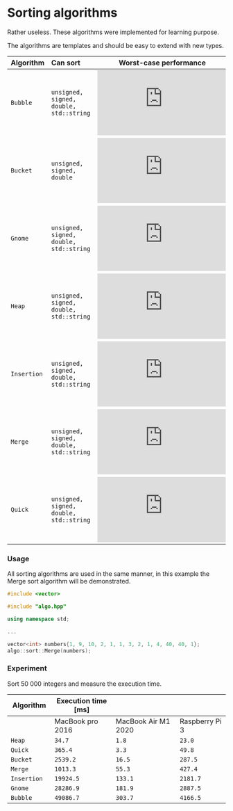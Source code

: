 Sorting algorithms
==============
Rather useless. These algorithms were implemented for learning purpose.

The algorithms are templates and should be easy to extend with new types.

|Algorithm|Can sort| Worst-case performance | Average performance |
|---|:---|:---:|:---:|
|`Bubble     `    |`unsigned, signed, double, std::string`       |![e](https://private.codecogs.com/gif.latex?n%5E2)                                                |![e](https://private.codecogs.com/gif.latex?n%5E2) |
|`Bucket     `    |`unsigned, signed, double`                    |![e](https://private.codecogs.com/gif.latex?n%5E2)                                                |![e](https://private.codecogs.com/gif.latex?O%5Cleft%20%28%20n%20&plus;%20%5Cfrac%7Bn%5E2%7D%7Bk%7D%20&plus;%20k%20%5Cright%20%29)|
|`Gnome      `    |`unsigned, signed, double, std::string`       |![e](https://private.codecogs.com/gif.latex?n%5E2)                                                |![e](https://private.codecogs.com/gif.latex?n%5E2)|
|`Heap       `    |`unsigned, signed, double, std::string`       |![e](https://private.codecogs.com/gif.latex?O%5Cleft%20%28%20n%20%5Clog%20n%20%5Cright%20%29)     |![e](https://private.codecogs.com/gif.latex?O%5Cleft%20%28%20n%20%5Clog%20n%20%5Cright%20%29) |
|`Insertion  `    |`unsigned, signed, double, std::string`       |![e](https://private.codecogs.com/gif.latex?n%5E2)                                                |![e](https://private.codecogs.com/gif.latex?n%5E2)|
|`Merge      `    |`unsigned, signed, double, std::string`       |![e](https://private.codecogs.com/gif.latex?O%5Cleft%20%28%20n%20%5Clog%20n%20%5Cright%20%29)     |![e](https://private.codecogs.com/gif.latex?O%5Cleft%20%28%20n%20%5Clog%20n%20%5Cright%20%29) |
|`Quick      `    |`unsigned, signed, double, std::string`       |![e](https://private.codecogs.com/gif.latex?n%5E2)                                                |![e](https://private.codecogs.com/gif.latex?O%5Cleft%20%28%20n%20%5Clog%20n%20%5Cright%20%29) |

### Usage
All sorting algorithms are used in the same manner, in this example the Merge sort algorithm will be demonstrated.

```cpp
#include <vector>

#include "algo.hpp"

using namespace std;

...

vector<int> numbers{1, 9, 10, 2, 1, 1, 3, 2, 1, 4, 40, 40, 1};
algo::sort::Merge(numbers);
```

### Experiment

Sort 50 000 integers and measure the execution time.

|Algorithm|Execution time [ms]|||
|---|---|---|---|
|                   | MacBook pro 2016  | MacBook Air M1 2020   | Raspberry Pi 3    |
|`Heap       `      |`34.7`             | `1.8`                 | `23.0`            |
|`Quick      `      |`365.4`            | `3.3`                 | `49.8`            |
|`Bucket     `      |`2539.2`           | `16.5`                | `287.5`           |
|`Merge      `      |`1013.3`           | `55.3`                | `427.4`           |
|`Insertion  `      |`19924.5`          | `133.1`               | `2181.7`          |
|`Gnome      `      |`28286.9`          | `181.9`               | `2887.5`          |
|`Bubble     `      |`49086.7`          | `303.7`               | `4166.5`          |
